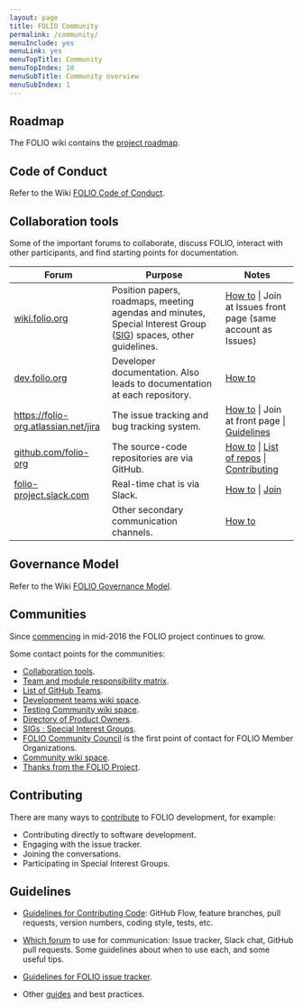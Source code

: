 ```yaml
---
layout: page
title: FOLIO Community
permalink: /community/
menuInclude: yes
menuLink: yes
menuTopTitle: Community
menuTopIndex: 10
menuSubTitle: Community overview
menuSubIndex: 1
---
```


## Roadmap

The FOLIO wiki contains the [project roadmap](/guides/#roadmap).

## Code of Conduct

Refer to the Wiki [FOLIO Code of Conduct](https://wiki.folio.org/display/COMMUNITY/FOLIO+Code+of+Conduct).

## Collaboration tools

Some of the important forums to collaborate, discuss FOLIO, interact with other participants, and find starting points for documentation.

<table>
  <thead>
    <tr>
      <th>Forum</th>
      <th width="40%">Purpose</th>
      <th>Notes</th>
    </tr>
  </thead>
  <tbody>
    <tr>
      <td> <a href="https://wiki.folio.org">wiki.folio.org</a> </td>
      <td>
        Position papers, roadmaps, meeting agendas and minutes, Special Interest Group
        (<a href="https://wiki.folio.org/display/PC/Special+Interest+Groups">SIG</a>) spaces,
        other guidelines.
      </td>
      <td>
        <a href="/guidelines/which-forum#wiki">How to</a> |
        Join at Issues front page (same account as Issues)
      </td>
    </tr>
    <tr>
      <td> <a href="/">dev.folio.org</a> </td>
      <td> Developer documentation. Also leads to documentation at each repository. </td>
      <td>
        <a href="https://github.com/folio-org/folio-org.github.io/blob/master/README.md">How to</a>
      </td>
    </tr>
    <tr>
      <td> <a href="https://folio-org.atlassian.net/jira">https://folio-org.atlassian.net/jira</a> </td>
      <td> The issue tracking and bug tracking system.
      </td>
      <td>
        <a href="/guidelines/which-forum#issue-tracker">How to</a> |
        Join at front page |
        <a href="/guidelines/issue-tracker/">Guidelines</a>
      </td>
    </tr>
    <tr>
      <td> <a href="https://github.com/folio-org">github.com/folio-org</a> </td>
      <td> The source-code repositories are via GitHub. </td>
      <td>
        <a href="/guidelines/which-forum#github">How to</a> |
        <a href="/source-code/map/">List of repos</a> |
        <a href="/guidelines/contributing">Contributing</a>
      </td>
    </tr>
    <tr>
      <td> <a href="https://folio-project.slack.com">folio-project.slack.com</a> </td>
      <td> Real-time chat is via Slack. </td>
      <td>
        <a href="/guidelines/which-forum#slack">How to</a> |
        <a href="https://slack-invitation.folio.org">Join</a>
      </td>
    </tr>
    <tr>
      <td> </td>
      <td> Other secondary communication channels.</td>
      <td>
        <a href="/guidelines/which-forum#secondary">How to</a>
      </td>
    </tr>
  </tbody>
</table>

## Governance Model

Refer to the Wiki [FOLIO Governance Model](https://wiki.folio.org/display/COMMUNITY/FOLIO+Governance+Model).

## Communities

Since [commencing](/about/) in mid-2016 the FOLIO project continues to grow.

Some contact points for the communities:

* [Collaboration tools](#collaboration-tools).
* [Team and module responsibility matrix](https://folio-org.atlassian.net/wiki/x/kIBP).
* [List of GitHub Teams](https://github.com/orgs/folio-org/teams).
* [Development teams wiki space](https://wiki.folio.org/display/FOLIJET/).
* [Testing Community wiki space](https://wiki.folio.org/display/FTC/Folio+Testing+Community+Home).
* [Directory of Product Owners](https://wiki.folio.org/display/PO/Directory+of+Product+Owners+by+Area+of+Focus).
* [SIGs : Special Interest Groups](https://wiki.folio.org/display/PC/Special+Interest+Groups).
* [FOLIO Community Council](/reference/glossary/#cc) is the first point of contact for FOLIO Member Organizations.
* [Community wiki space](https://wiki.folio.org/display/COMMUNITY/).
* [Thanks from the FOLIO Project](/about/thanks/).

## Contributing

There are many ways to [contribute](/guides/#community)
to FOLIO development, for example:

- Contributing directly to software development.
- Engaging with the issue tracker.
- Joining the conversations.
- Participating in Special Interest Groups.

## Guidelines

- [Guidelines for Contributing Code](/guidelines/contributing/):
  GitHub Flow, feature branches, pull requests, version numbers, coding style,
  tests, etc.

- [Which forum](/guidelines/which-forum/) to use for communication:
  Issue tracker, Slack chat, GitHub pull requests.
  Some guidelines about when to use each, and some useful tips.

- [Guidelines for FOLIO issue tracker](/guidelines/issue-tracker/).

- Other [guides](/guides/) and best practices.
